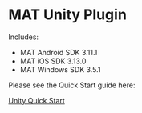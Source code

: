 # MAT Unity Plugin

Includes:
* MAT Android SDK 3.11.1
* MAT iOS SDK 3.13.0
* MAT Windows SDK 3.5.1

Please see the Quick Start guide here:

[Unity Quick Start](https://developers.mobileapptracking.com/unity-plugin/)
